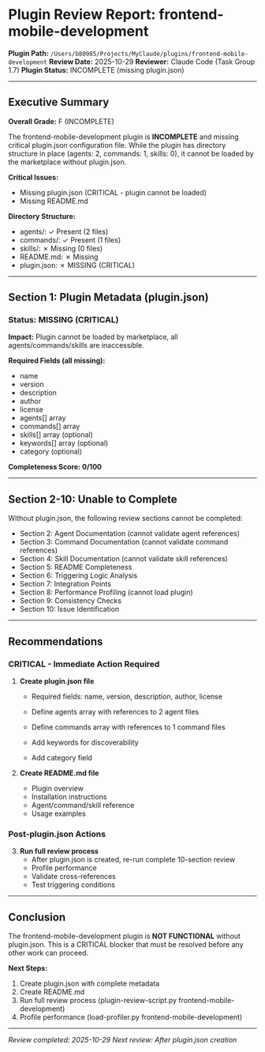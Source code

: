 # Plugin Review Report: frontend-mobile-development

**Plugin Path:** `/Users/b80985/Projects/MyClaude/plugins/frontend-mobile-development`
**Review Date:** 2025-10-29
**Reviewer:** Claude Code (Task Group 1.7)
**Plugin Status:** INCOMPLETE (missing plugin.json)

---

## Executive Summary

**Overall Grade:** F (INCOMPLETE)

The frontend-mobile-development plugin is **INCOMPLETE** and missing critical plugin.json configuration file. While the plugin has directory structure in place (agents: 2, commands: 1, skills: 0), it cannot be loaded by the marketplace without plugin.json.

**Critical Issues:**
- Missing plugin.json (CRITICAL - plugin cannot be loaded)
- Missing README.md

**Directory Structure:**
- agents/: ✓ Present (2 files)
- commands/: ✓ Present (1 files)
- skills/: ✗ Missing (0 files)
- README.md: ✗ Missing
- plugin.json: ✗ MISSING (CRITICAL)

---

## Section 1: Plugin Metadata (plugin.json)

### Status: MISSING (CRITICAL)

**Impact:** Plugin cannot be loaded by marketplace, all agents/commands/skills are inaccessible.

**Required Fields (all missing):**
- name
- version
- description
- author
- license
- agents[] array
- commands[] array
- skills[] array (optional)
- keywords[] array (optional)
- category (optional)

**Completeness Score: 0/100**

---

## Section 2-10: Unable to Complete

Without plugin.json, the following review sections cannot be completed:
- Section 2: Agent Documentation (cannot validate agent references)
- Section 3: Command Documentation (cannot validate command references)
- Section 4: Skill Documentation (cannot validate skill references)
- Section 5: README Completeness
- Section 6: Triggering Logic Analysis
- Section 7: Integration Points
- Section 8: Performance Profiling (cannot load plugin)
- Section 9: Consistency Checks
- Section 10: Issue Identification

---

## Recommendations

### CRITICAL - Immediate Action Required

1. **Create plugin.json file**
   - Required fields: name, version, description, author, license
   - Define agents array with references to 2 agent files
   - Define commands array with references to 1 command files
   
   - Add keywords for discoverability
   - Add category field

2. **Create README.md file**
   - Plugin overview
   - Installation instructions
   - Agent/command/skill reference
   - Usage examples

### Post-plugin.json Actions

3. **Run full review process**
   - After plugin.json is created, re-run complete 10-section review
   - Profile performance
   - Validate cross-references
   - Test triggering conditions

---

## Conclusion

The frontend-mobile-development plugin is **NOT FUNCTIONAL** without plugin.json. This is a CRITICAL blocker that must be resolved before any other work can proceed.

**Next Steps:**
1. Create plugin.json with complete metadata
2. Create README.md
3. Run full review process (plugin-review-script.py frontend-mobile-development)
4. Profile performance (load-profiler.py frontend-mobile-development)

---

*Review completed: 2025-10-29*
*Next review: After plugin.json creation*
